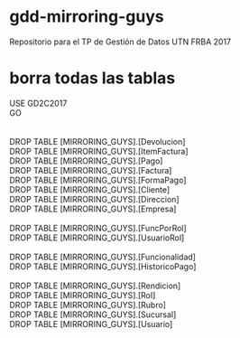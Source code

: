 # gdd-mirroring-guys
Repositorio para el TP de Gestión de Datos UTN FRBA 2017

# borra todas las tablas
USE GD2C2017<br />
GO<br />
<br /><br />
DROP TABLE [MIRRORING_GUYS].[Devolucion]<br />
DROP TABLE [MIRRORING_GUYS].[ItemFactura]<br />
DROP TABLE [MIRRORING_GUYS].[Pago]<br />
DROP TABLE [MIRRORING_GUYS].[Factura]<br />
DROP TABLE [MIRRORING_GUYS].[FormaPago]<br />
DROP TABLE [MIRRORING_GUYS].[Cliente]<br />
DROP TABLE [MIRRORING_GUYS].[Direccion]<br />
DROP TABLE [MIRRORING_GUYS].[Empresa]<br />
<br />
DROP TABLE [MIRRORING_GUYS].[FuncPorRol]<br />
DROP TABLE [MIRRORING_GUYS].[UsuarioRol]<br />
<br />
DROP TABLE [MIRRORING_GUYS].[Funcionalidad]<br />
DROP TABLE [MIRRORING_GUYS].[HistoricoPago]<br />
<br />
DROP TABLE [MIRRORING_GUYS].[Rendicion]<br />
DROP TABLE [MIRRORING_GUYS].[Rol]<br />
DROP TABLE [MIRRORING_GUYS].[Rubro]<br />
DROP TABLE [MIRRORING_GUYS].[Sucursal]<br />
DROP TABLE [MIRRORING_GUYS].[Usuario]

